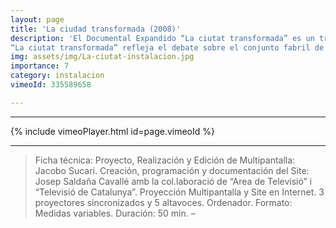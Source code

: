 ```yaml
---
layout: page
title: 'La ciudad transformada (2008)'
description: 'El Documental Expandido “La ciutat transformada” es un trabajo en formato audiovisual para sala expositiva mediante tres proyecciones de vídeo simultáneas y un Timeline interactivo en Internet.
“La ciutat transformada” refleja el debate sobre el conjunto fabril de “Can Ricart”, una construcción emblemática del S. XVIII donde los planes de actuación municipales y la resistencia vecinal han creado un fértil campo de lucha que se ha erigido como símbolo de las mutaciones, contradicciones y conflictos que se suceden en nuestras ciudades, donde la participación ciudadana parece un dato aún no integrado por el poder político.'
img: assets/img/La-ciutat-instalacion.jpg
importance: 7
category: instalacion
vimeoId: 335589658

---
```

<hr />
{% include vimeoPlayer.html id=page.vimeoId %}
<hr />


 >Ficha técnica: Proyecto, Realización y Edición de Multipantalla: Jacobo Sucari. Creación, programación y documentación del Site: Josep Saldaña Cavallé amb la col.laboració de “Area de Televisió” i “Televisió de Catalunya”. Proyección Multipantalla y Site en Internet.  3 proyectores sincronizados y 5 altavoces. Ordenador. Formato: Medidas variables. Duración: 50 min. – 
